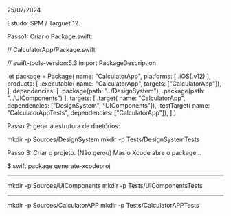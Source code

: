 25/07/2024

Estudo: SPM / Targuet 12.

Passo1:
Criar o Package.swift:

// CalculatorApp/Package.swift

// swift-tools-version:5.3
import PackageDescription

let package = Package(
    name: "CalculatorApp",
    platforms: [
        .iOS(.v12)
    ],
    products: [
        .executable(
            name: "CalculatorApp",
            targets: ["CalculatorApp"]),
    ],
    dependencies: [
        .package(path: "../DesignSystem"),
        .package(path: "../UIComponents")
    ],
    targets: [
        .target(
            name: "CalculatorApp",
            dependencies: ["DesignSystem", "UIComponents"]),
        .testTarget(
            name: "CalculatorAppTests",
            dependencies: ["CalculatorApp"]),
    ]
)

Passo 2: gerar a estrutura de diretórios:

mkdir -p Sources/DesignSystem
mkdir -p Tests/DesignSystemTests



Passo 3: Criar o projeto. (Não gerou)
Mas o Xcode abre o package...

$ swift package generate-xcodeproj


-------------

mkdir -p Sources/UIComponents
mkdir -p Tests/UIComponentsTests

--------------

mkdir -p Sources/CalculatorAPP
mkdir -p Tests/CalculatorAPPTests